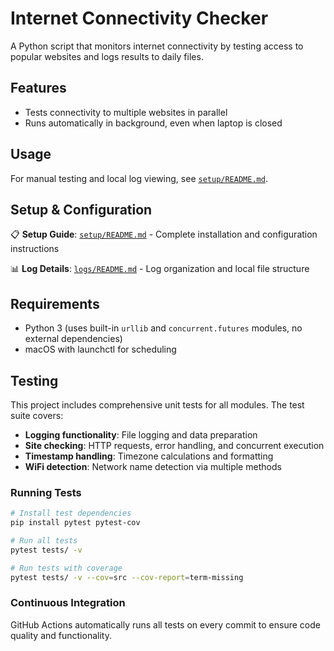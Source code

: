 # Internet Connectivity Checker

A Python script that monitors internet connectivity by testing access to popular websites and logs results to daily files.

## Features

- Tests connectivity to multiple websites in parallel
- Runs automatically in background, even when laptop is closed

## Usage

For manual testing and local log viewing, see [`setup/README.md`](setup/README.md).

## Setup & Configuration

📋 **Setup Guide**: [`setup/README.md`](setup/README.md) - Complete installation and configuration instructions

📊 **Log Details**: [`logs/README.md`](logs/README.md) - Log organization and local file structure

## Requirements

- Python 3 (uses built-in `urllib` and `concurrent.futures` modules, no external dependencies)
- macOS with launchctl for scheduling

## Testing

This project includes comprehensive unit tests for all modules. The test suite covers:

- **Logging functionality**: File logging and data preparation
- **Site checking**: HTTP requests, error handling, and concurrent execution
- **Timestamp handling**: Timezone calculations and formatting
- **WiFi detection**: Network name detection via multiple methods

### Running Tests

```bash
# Install test dependencies
pip install pytest pytest-cov

# Run all tests
pytest tests/ -v

# Run tests with coverage
pytest tests/ -v --cov=src --cov-report=term-missing
```

### Continuous Integration

GitHub Actions automatically runs all tests on every commit to ensure code quality and functionality.
